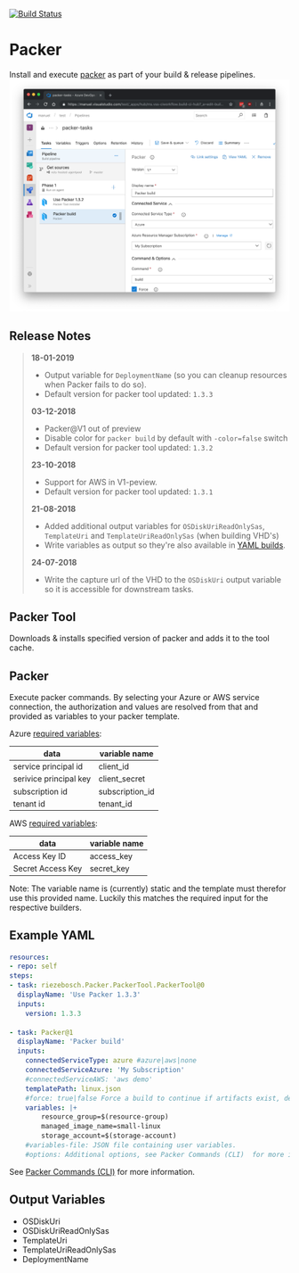 [![Build Status](https://dev.azure.com/manuel/packer-tasks/_apis/build/status/riezebosch.vsts-tasks-packer?branchName=master)](https://dev.azure.com/manuel/packer-tasks/_build/latest?definitionId=27?branchName=master)

# Packer

Install and execute [packer](https://packer.io) as part of your build & release pipelines.
![preview](screenshots/preview.png)

## Release Notes

> **18-01-2019**
> * Output variable for `DeploymentName` (so you can cleanup resources when Packer fails to do so).
> * Default version for packer tool updated: `1.3.3`
>
> **03-12-2018**
> * Packer@V1 out of preview
> * Disable color for `packer build` by default with `-color=false` switch
> * Default version for packer tool updated: `1.3.2`
> 
> **23-10-2018**
> * Support for AWS in V1-peview.
> * Default version for packer tool updated: `1.3.1`
>
> **21-08-2018**
> * Added additional output variables for `OSDiskUriReadOnlySas`, `TemplateUri` and `TemplateUriReadOnlySas` (when building VHD's)
> * Write variables as output so they're also available in [YAML builds](https://github.com/Microsoft/vsts-agent/blob/master/docs/preview/yamlgettingstarted-outputvariables.md).
> 
> **24-07-2018**
> * Write the capture url of the VHD to the `OSDiskUri` output variable so it is accessible for downstream tasks.

## Packer Tool

Downloads & installs specified version of packer and adds it to the tool cache.

## Packer

Execute packer commands. By selecting your Azure or AWS service connection, the authorization and values are resolved from that and provided as variables to your packer template.

Azure [required variables](https://www.packer.io/docs/builders/azure.html#required-):

data                    | variable name
------------------------|--------------
service principal id    | client_id
serivice principal key  | client_secret
subscription id         | subscription_id
tenant id               | tenant_id

AWS [required variables](https://www.packer.io/docs/builders/amazon.html#static-credentials):

data                    | variable name
------------------------|--------------
Access Key ID           | access_key
Secret Access Key       | secret_key

Note: The variable name is (currently) static and the template must therefor use this provided name. Luckily this matches the required input for the respective builders.

## Example YAML

```yaml
resources:
- repo: self
steps:
- task: riezebosch.Packer.PackerTool.PackerTool@0
  displayName: 'Use Packer 1.3.3'
  inputs:
    version: 1.3.3

- task: Packer@1
  displayName: 'Packer build'
  inputs:
    connectedServiceType: azure #azure|aws|none
    connectedServiceAzure: 'My Subscription'
    #connectedServiceAWS: 'aws demo'
    templatePath: linux.json
    #force: true|false Force a build to continue if artifacts exist, deletes existing artifacts
    variables: |+
        resource_group=$(resource-group)
        managed_image_name=small-linux
        storage_account=$(storage-account)
    #variables-file: JSON file containing user variables.
    #options: Additional options, see Packer Commands (CLI)  for more information.
```

See [Packer Commands (CLI)](https://www.packer.io/docs/commands/index.html) for more information.

## Output Variables

* OSDiskUri
* OSDiskUriReadOnlySas
* TemplateUri
* TemplateUriReadOnlySas
* DeploymentName